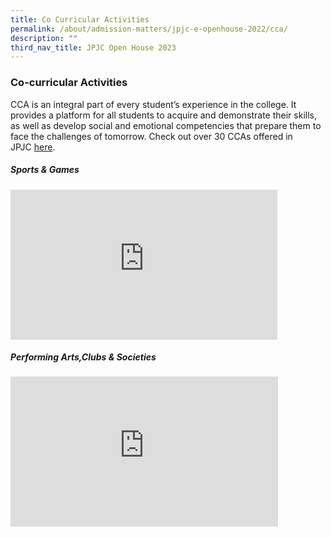 ```yaml
---
title: Co Curricular Activities
permalink: /about/admission-matters/jpjc-e-openhouse-2022/cca/
description: ""
third_nav_title: JPJC Open House 2023
---
```


### **Co-curricular Activities**

CCA is an integral part of every student’s experience in the college. It provides a platform for all students to acquire and demonstrate their skills, as well as develop social and emotional competencies that prepare them to face the challenges of tomorrow. Check out over 30 CCAs offered in JPJC [here](https://staging.d1kt1aspitrtfv.amplifyapp.com/jpjc-experience/co-curriculum/talent-and-leadership-development-programme/cca/).
##### **Sports & Games**
<iframe width="427" height="240" src="https://www.youtube.com/embed/Uwe3ukSfGDM" title="JPJC e-OH 2022 Sports CCAs" frameborder="0" allow="accelerometer; autoplay; clipboard-write; encrypted-media; gyroscope; picture-in-picture" allowfullscreen></iframe>

##### **Performing Arts,Clubs & Societies**
<iframe width="428" height="240" src="https://www.youtube.com/embed/OAzXrFVRzv0" title="JPJC e-OH 2022 Performing Arts, Clubs and Societies CCAs" frameborder="0" allow="accelerometer; autoplay; clipboard-write; encrypted-media; gyroscope; picture-in-picture" allowfullscreen></iframe>